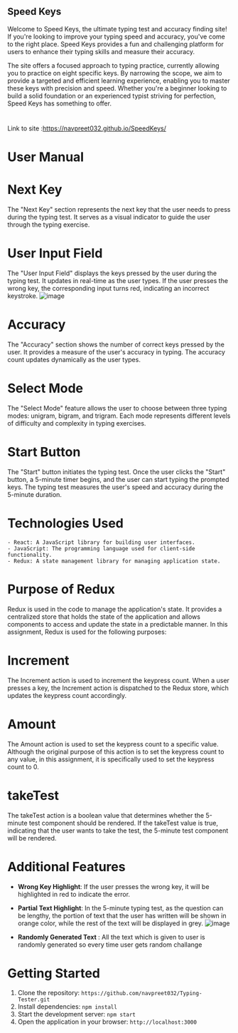 ## Speed Keys
Welcome to Speed Keys, the ultimate typing test and accuracy finding site! If you're looking to improve your typing speed and accuracy, you've come to the right place. Speed Keys provides a fun and challenging platform for users to enhance their typing skills and measure their accuracy.

The site offers a focused approach to typing practice, currently allowing you to practice on eight specific keys. By narrowing the scope, we aim to provide a targeted and efficient learning experience, enabling you to master these keys with precision and speed. Whether you're a beginner looking to build a solid foundation or an experienced typist striving for perfection, Speed Keys has something to offer.

#
Link to site :https://navpreet032.github.io/SpeedKeys/
#


# User Manual
# Next Key
The "Next Key" section represents the next key that the user needs to press during the typing test. It serves as a visual indicator to guide the user through the typing exercise.
# User Input Field
The "User Input Field" displays the keys pressed by the user during the typing test. It updates in real-time as the user types. If the user presses the wrong key, the corresponding input turns red, indicating an incorrect keystroke.
![image](https://github.com/navpreet032/chaabi_assignment/assets/55250212/a5ee10c3-26cf-4270-b001-c92f618a3465)
# Accuracy
The "Accuracy" section shows the number of correct keys pressed by the user. It provides a measure of the user's accuracy in typing. The accuracy count updates dynamically as the user types.
# Select Mode
The "Select Mode" feature allows the user to choose between three typing modes: unigram, bigram, and trigram. Each mode represents different levels of difficulty and complexity in typing exercises.
# Start Button

The "Start" button initiates the typing test. Once the user clicks the "Start" button, a 5-minute timer begins, and the user can start typing the prompted keys. The typing test measures the user's speed and accuracy during the 5-minute duration.
# Technologies Used

    - React: A JavaScript library for building user interfaces.
    - JavaScript: The programming language used for client-side functionality.
    - Redux: A state management library for managing application state.
# Purpose of Redux

Redux is used in the code to manage the application's state. It provides a centralized store that holds the state of the application and allows components to access and update the state in a predictable manner. In this assignment, Redux is used for the following purposes:

# Increment

The Increment action is used to increment the keypress count. When a user presses a key, the Increment action is dispatched to the Redux store, which updates the keypress count accordingly.

# Amount

The Amount action is used to set the keypress count to a specific value. Although the original purpose of this action is to set the keypress count to any value, in this assignment, it is specifically used to set the keypress count to 0.

# takeTest

The takeTest action is a boolean value that determines whether the 5-minute test component should be rendered. If the takeTest value is true, indicating that the user wants to take the test, the 5-minute test component will be rendered.

# Additional Features

- **Wrong Key Highlight**: If the user presses the wrong key, it will be highlighted in red to indicate the error.

- **Partial Text Highlight**: In the 5-minute typing test, as the question can be lengthy, the portion of text that the user has written will be shown in orange color, while the rest of the text will be displayed in grey.
![image](https://github.com/navpreet032/chaabi_assignment/assets/55250212/dec851ad-c5c8-43a6-8ef9-96e60467b318)

- **Randomly Generated Text** : All the text which is given to user is randomly generated so every time user gets random challange

# Getting Started

1. Clone the repository: `https://github.com/navpreet032/Typing-Tester.git`
2. Install dependencies: `npm install`
3. Start the development server: `npm start`
4. Open the application in your browser: `http://localhost:3000`
